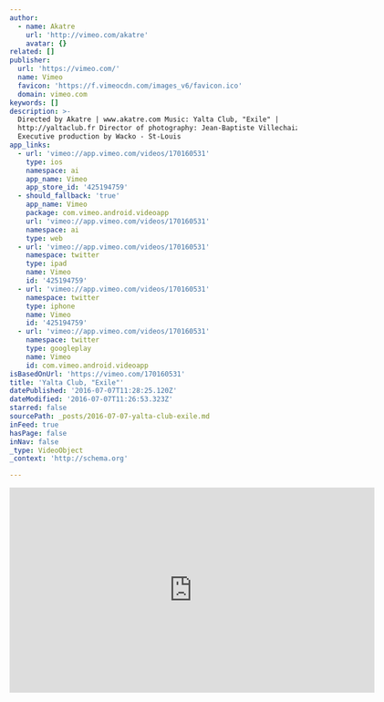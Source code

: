```yaml
---
author:
  - name: Akatre
    url: 'http://vimeo.com/akatre'
    avatar: {}
related: []
publisher:
  url: 'https://vimeo.com/'
  name: Vimeo
  favicon: 'https://f.vimeocdn.com/images_v6/favicon.ico'
  domain: vimeo.com
keywords: []
description: >-
  Directed by Akatre | www.akatre.com Music: Yalta Club, "Exile" |
  http://yaltaclub.fr Director of photography: Jean-Baptiste Villechaize
  Executive production by Wacko - St-Louis
app_links:
  - url: 'vimeo://app.vimeo.com/videos/170160531'
    type: ios
    namespace: ai
    app_name: Vimeo
    app_store_id: '425194759'
  - should_fallback: 'true'
    app_name: Vimeo
    package: com.vimeo.android.videoapp
    url: 'vimeo://app.vimeo.com/videos/170160531'
    namespace: ai
    type: web
  - url: 'vimeo://app.vimeo.com/videos/170160531'
    namespace: twitter
    type: ipad
    name: Vimeo
    id: '425194759'
  - url: 'vimeo://app.vimeo.com/videos/170160531'
    namespace: twitter
    type: iphone
    name: Vimeo
    id: '425194759'
  - url: 'vimeo://app.vimeo.com/videos/170160531'
    namespace: twitter
    type: googleplay
    name: Vimeo
    id: com.vimeo.android.videoapp
isBasedOnUrl: 'https://vimeo.com/170160531'
title: 'Yalta Club, "Exile"'
datePublished: '2016-07-07T11:28:25.120Z'
dateModified: '2016-07-07T11:26:53.323Z'
starred: false
sourcePath: _posts/2016-07-07-yalta-club-exile.md
inFeed: true
hasPage: false
inNav: false
_type: VideoObject
_context: 'http://schema.org'

---
```

<iframe src="https://cdn.embedly.com/widgets/media.html?src=https%3A%2F%2Fplayer.vimeo.com%2Fvideo%2F170160531&amp;url=https%3A%2F%2Fvimeo.com%2F170160531&amp;image=http%3A%2F%2Fi.vimeocdn.com%2Fvideo%2F575124747_640.jpg&amp;key=b7d04c9b404c499eba89ee7072e1c4f7&amp;type=text%2Fhtml&amp;schema=vimeo" width="640" height="360" scrolling="no" frameborder="0" allowfullscreen="" style=""></iframe>